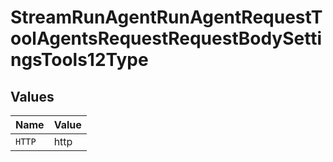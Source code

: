 # StreamRunAgentRunAgentRequestToolAgentsRequestRequestBodySettingsTools12Type


## Values

| Name   | Value  |
| ------ | ------ |
| `HTTP` | http   |